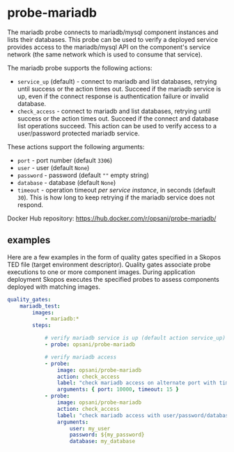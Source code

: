 # probe-mariadb

The mariadb probe connects to mariadb/mysql component instances and lists their databases.  This probe can be used to verify a deployed service provides access to the mariadb/mysql API on the component's service network (the same network which is used to consume that service).

The mariadb probe supports the following actions:

* `service_up` (default) - connect to mariadb and list databases, retrying until success or the action times out.  Succeed if the mariadb service is up, even if the connect response is authentication failure or invalid database.
* `check_access` - connect to mariadb and list databases, retrying until success or the action times out.  Succeed if the connect and database list operations succeed.  This action can be used to verify access to a user/password protected mariadb service.

These actions support the following arguments:

* `port` - port number (default `3306`)
* `user` - user (default `None`)
* `password` - password (default `""` empty string)
* `database` - database (default `None`)
* `timeout` - operation timeout *per service instance*, in seconds (default `30`).  This is how long to keep retrying if the mariadb service does not respond.

Docker Hub repository:  <https://hub.docker.com/r/opsani/probe-mariadb/>

## examples

Here are a few examples in the form of quality gates specified in a Skopos TED file (target environment descriptor).  Quality gates associate probe executions to one or more component images.  During application deployment Skopos executes the specified probes to assess components deployed with matching images.

```yaml
quality_gates:
    mariadb_test:
        images:
            - mariadb:*
        steps:

            # verify mariadb service is up (default action service_up)
            - probe: opsani/probe-mariadb

            # verify mariadb access
            - probe:
                image: opsani/probe-mariadb
                action: check_access
                label: "check mariadb access on alternate port with timeout"
                arguments: { port: 10000, timeout: 15 }
            - probe:
                image: opsani/probe-mariadb
                action: check_access
                label: "check mariadb access with user/password/database"
                arguments:
                    user: my_user
                    password: ${my_password}
                    database: my_database
```
